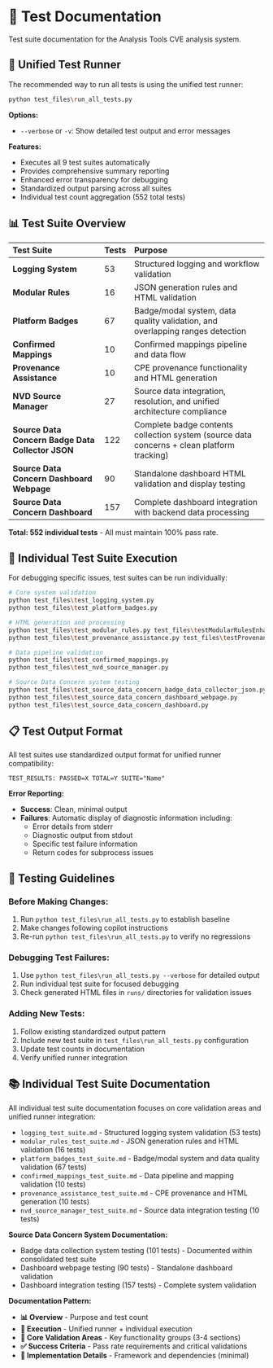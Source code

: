 # 🧪 Test Documentation

Test suite documentation for the Analysis Tools CVE analysis system.

## **🚀 Unified Test Runner**

The recommended way to run all tests is using the unified test runner:

```bash
python test_files\run_all_tests.py
```

**Options:**
- `--verbose` or `-v`: Show detailed test output and error messages

**Features:**
- Executes all 9 test suites automatically
- Provides comprehensive summary reporting
- Enhanced error transparency for debugging
- Standardized output parsing across all suites
- Individual test count aggregation (552 total tests)

## **📊 Test Suite Overview**

| **Test Suite** | **Tests** | **Purpose** |
|:---------------|:----------|:------------|
| **Logging System** | 53 | Structured logging and workflow validation |
| **Modular Rules** | 16 | JSON generation rules and HTML validation |
| **Platform Badges** | 67 | Badge/modal system, data quality validation, and overlapping ranges detection |
| **Confirmed Mappings** | 10 | Confirmed mappings pipeline and data flow |
| **Provenance Assistance** | 10 | CPE provenance functionality and HTML generation |
| **NVD Source Manager** | 27 | Source data integration, resolution, and unified architecture compliance |
| **Source Data Concern Badge Data Collector JSON** | 122 | Complete badge contents collection system (source data concerns + clean platform tracking) |
| **Source Data Concern Dashboard Webpage** | 90 | Standalone dashboard HTML validation and display testing |
| **Source Data Concern Dashboard** | 157 | Complete dashboard integration with backend data processing |

**Total: 552 individual tests** - All must maintain 100% pass rate.

## **🔧 Individual Test Suite Execution**

For debugging specific issues, test suites can be run individually:

```bash
# Core system validation
python test_files\test_logging_system.py                                              # 53 tests
python test_files\test_platform_badges.py                                             # 67 tests

# HTML generation and processing  
python test_files\test_modular_rules.py test_files\testModularRulesEnhanced.json     # 16 tests
python test_files\test_provenance_assistance.py test_files\testProvenanceAssistance.json  # 10 tests

# Data pipeline validation
python test_files\test_confirmed_mappings.py                                          # 10 tests
python test_files\test_nvd_source_manager.py                                          # 10 tests

# Source Data Concern system testing
python test_files\test_source_data_concern_badge_data_collector_json.py               # 101 tests
python test_files\test_source_data_concern_dashboard_webpage.py                       # 90 tests
python test_files\test_source_data_concern_dashboard.py                               # 157 tests
```

## **📋 Test Output Format**

All test suites use standardized output format for unified runner compatibility:

```
TEST_RESULTS: PASSED=X TOTAL=Y SUITE="Name"
```

**Error Reporting:**
- **Success**: Clean, minimal output
- **Failures**: Automatic display of diagnostic information including:
  - Error details from stderr
  - Diagnostic output from stdout
  - Specific test failure information
  - Return codes for subprocess issues

## **🎯 Testing Guidelines**

### **Before Making Changes:**
1. Run `python test_files\run_all_tests.py` to establish baseline
2. Make changes following copilot instructions
3. Re-run `python test_files\run_all_tests.py` to verify no regressions

### **Debugging Test Failures:**
1. Use `python test_files\run_all_tests.py --verbose` for detailed output
2. Run individual test suite for focused debugging
3. Check generated HTML files in `runs/` directories for validation issues

### **Adding New Tests:**
1. Follow existing standardized output pattern
2. Include new test suite in `test_files\run_all_tests.py` configuration
3. Update test counts in documentation
4. Verify unified runner integration

## **📚 Individual Test Suite Documentation**

All individual test suite documentation focuses on core validation areas and unified runner integration:

- `logging_test_suite.md` - Structured logging system validation (53 tests)
- `modular_rules_test_suite.md` - JSON generation rules and HTML validation (16 tests)
- `platform_badges_test_suite.md` - Badge/modal system and data quality validation (67 tests)
- `confirmed_mappings_test_suite.md` - Data pipeline and mapping validation (10 tests)  
- `provenance_assistance_test_suite.md` - CPE provenance and HTML generation (10 tests)
- `nvd_source_manager_test_suite.md` - Source data integration testing (10 tests)

**Source Data Concern System Documentation:**
- Badge data collection system testing (101 tests) - Documented within consolidated test suite
- Dashboard webpage testing (90 tests) - Standalone dashboard validation  
- Dashboard integration testing (157 tests) - Complete system validation

**Documentation Pattern:**
- **📊 Overview** - Purpose and test count
- **🚀 Execution** - Unified runner + individual execution
- **🎯 Core Validation Areas** - Key functionality groups (3-4 sections)
- **✅ Success Criteria** - Pass rate requirements and critical validations
- **🔧 Implementation Details** - Framework and dependencies (minimal)
